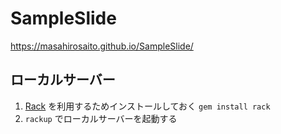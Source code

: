# SampleSlide

https://masahirosaito.github.io/SampleSlide/

## ローカルサーバー

1. [Rack](http://rack.github.io/) を利用するためインストールしておく `gem install rack`
1. `rackup` でローカルサーバーを起動する
